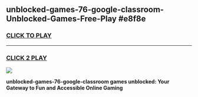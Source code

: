 
## unblocked-games-76-google-classroom-Unblocked-Games-Free-Play #e8f8e
<h3>
<a href="https://us.freeplayer.one?title=unblocked-games-76-google-classroom&ref=9M">CLICK TO PLAY</a></h3>
<hr>

<h3>
<a href="https://us.freeplayer.one?title=unblocked-games-76-google-classroom&ref=9M">CLICK 2 PLAY</a>
  
</h3>

<a href="https://us.freeplayer.one?title=unblocked-games-76-google-classroom&ref=9M"><img src="https://clearcache.store/games.png"></a>


**unblocked-games-76-google-classroom games unblocked: Your Gateway to Fun and Accessible Online Gaming**
